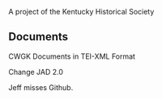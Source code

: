 A project of the Kentucky Historical Society

## Documents
CWGK Documents in TEI-XML Format

Change JAD 2.0

Jeff misses Github.